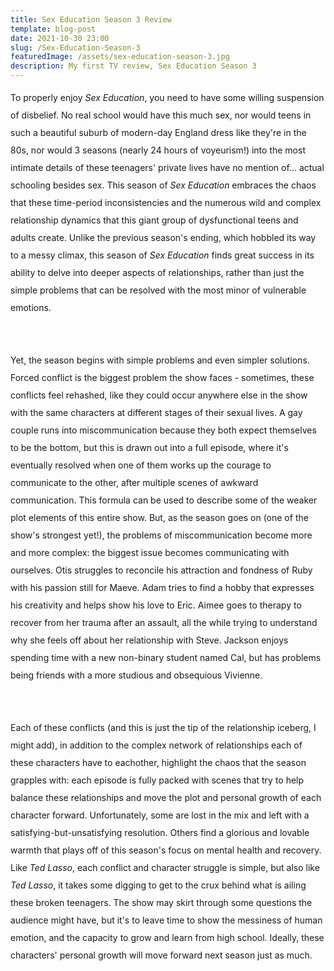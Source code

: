 ```yaml
---
title: Sex Education Season 3 Review
template: blog-post
date: 2021-10-30 23:00
slug: /Sex-Education-Season-3
featuredImage: /assets/sex-education-season-3.jpg
description: My first TV review, Sex Education Season 3
---
```


<div style="line-height: 2em;">

To properly enjoy *Sex Education*, you need to have some willing suspension of disbelief. No real school would have this much sex, nor would teens in such a beautiful suburb of modern-day England dress like they're in the 80s, nor would 3 seasons (nearly 24 hours of voyeurism!) into the most intimate details of these teenagers' private lives have no mention of... actual schooling besides sex. This season of *Sex Education* embraces the chaos that these time-period inconsistencies and the numerous wild and complex relationship dynamics that this giant group of dysfunctional teens and adults create. Unlike the previous season's ending, which hobbled its way to a messy climax, this season of *Sex Education* finds great success in its ability to delve into deeper aspects of relationships, rather than just the simple problems that can be resolved with the most minor of vulnerable emotions.

 <br>

<div style="line-height: 2em;">

Yet, the season begins with simple problems and even simpler solutions. Forced conflict is the biggest problem the show faces - sometimes, these conflicts feel rehashed, like they could occur anywhere else in the show with the same characters at different stages of their sexual lives. A gay couple runs into miscommunication because they both expect themselves to be the bottom, but this is drawn out into a full episode, where it's eventually resolved when one of them works up the courage to communicate to the other, after multiple scenes of awkward communication. This formula can be used to describe some of the weaker plot elements of this entire show. But, as the season goes on (one of the show's strongest yet!), the problems of miscommunication become more and more complex: the biggest issue becomes communicating with ourselves. Otis struggles to reconcile his attraction and fondness of Ruby with his passion still for Maeve. Adam tries to find a hobby that expresses his creativity and helps show his love to Eric. Aimee goes to therapy to recover from her trauma after an assault, all the while trying to understand why she feels off about her relationship with Steve. Jackson enjoys spending time with a new non-binary student named Cal, but has problems being friends with a more studious and obsequious Vivienne.

 <br>

<div style="line-height: 2em;">

Each of these conflicts (and this is just the tip of the relationship iceberg, I might add), in addition to the complex network of relationships each of these characters have to eachother, highlight the chaos that the season grapples with: each episode is fully packed with scenes that try to help balance these relationships and move the plot and personal growth of each character forward. Unfortunately, some are lost in the mix and left with a satisfying-but-unsatisfying resolution. Others find a glorious and lovable warmth that plays off of this season's focus on mental health and recovery. Like *Ted Lasso*, each conflict and character struggle is simple, but also like *Ted Lasso*, it takes some digging to get to the crux behind what is ailing these broken teenagers. The show may skirt through some questions the audience might have, but it's to leave time to show the messiness of human emotion, and the capacity to grow and learn from high school. Ideally, these characters' personal growth will move forward next season just as much.

